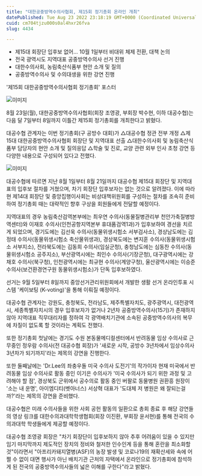```yaml
---
title: "대한공중방역수의사협회, 제15회 정기총회 온라인 개최"
datePublished: Tue Aug 23 2022 23:18:19 GMT+0000 (Coordinated Universal Time)
cuid: cm704tjzu000s0al4hxr26fva
slug: 4434

---
```



- 제15대 회장단 입후보 없어... 10월 1일부터 비대위 체제 전환, 대책 논의
- 전국 광역시도 지역대표 공중방역수의사 선거 진행
- 대한수의사회, 농림축산식품부 현안 소개 및 질의
- 공중방역수의사 및 수의대생을 위한 강연 진행

'제15회 대한공중방역수의사협회 정기총회' 포스터

![이미지](https://cdn.hashnode.com/res/hashnode/image/upload/v1739257179796/bef47ade-3b62-403a-a520-783605d6d6b0.png)

8월 23일(월), 대한공중방역수의사협회(회장 조영광, 부회장 박수현, 이하 대공수협)는 다음 달 7일부터 8일까지 이틀간 제15회 정기총회를 개최한다고 밝혔다.

대공수협 관계자는 이번 정기총회(구 공방수 대회)가 △대공수협 정관 전부 개정 △제15대 대한공중방역수의사협회 회장단 및 지역대표 선출 △대한수의사회 및 농림축산식품부 담당자의 현안 소개 및 질의응답 △학술 및 진로, 교양 관련 외부 인사 초청 강연 등 다양한 내용으로 구성되어 있다고 전했다.

![이미지](https://cdn.hashnode.com/res/hashnode/image/upload/v1739257181996/3ee158de-7048-47ea-9e5a-b9a4928fb52b.png)

대공수협에 따르면 지난 8월 1일부터 8월 21일까지 대공수협 제15대 회장단 및 지역대표의 입후보 절차를 거쳤으며, 차기 회장단 입후보자는 없는 것으로 알려졌다. 이에 따라 현 제14대 회장단 및 중앙집행이사회는 비상대책위원회를 구성하는 절차를 조속히 준비하여 정기총회 때는 대략적인 향후 구상을 회원들에게 전달할 예정이다.

지역대표의 경우 농림축산검역본부에는 최우연 수의사(동물질병관리부 천안가축질병방역센터)와 이재호 수의사(인천공항지역본부 휴대품검역1과)가 입후보하여 경선을 치르게 되었으며, 경기도에는 김선욱 수의사(동물위생시험소 서부검사소), 경상남도에는 김정태 수의사(동물위생시험소 축산물위생과), 경상북도에는 변지훈 수의사(동물위생시험소 서부지소), 전라북도에는 김동희 수의사(임실군청), 충청남도에는 심동찬 수의사(동물위생시험소 공주지소), 부산광역시에는 최인수 수의사(기장군청), 대구광역시에는 강채호 수의사(북구청), 인천광역시에는 최규현 수의사(계양구청), 울산광역시에는 이승준 수의사(보건환경연구원 동물위생시험소)가 단독 입후보하였다.

선거는 9월 5일부터 8일까지 중앙선거관리위원회에서 개발한 생활 선거 온라인투표 시스템 '케이보팅 (K-voting)'을 통해 이뤄질 예정이다.

대공수협 관계자는 강원도, 충청북도, 전라남도, 제주특별자치도, 광주광역시, 대전광역시, 세종특별자치시의 경우 입후보자가 없거나 2년차 공중방역수의사(15기)가 존재하지 않아 지역대표 직무대리자를 정하여 각 광역배치기관에 소속된 공중방역수의사의 복무에 차질이 없도록 할 것이라는 계획도 전했다.

또한 정기총회 첫날에는 경기도 수원 본동물메디컬센터에서 반려동물 임상 수의사로 근무중인 정우람 수의사(전 대공수협 회장)가 '새로운 시작, 공방수 3년차에서 임상수의사 3년차가 되기까지'라는 제목의 강연을 진행한다.

또한 둘째날에는 'Dr.Lee의 좌충우돌 미국 수의사 도전기'의 작가이자 현재 미국에서 반려동물 임상 수의사로 활동 중인 이기은 수의사가 '미국 수의사가 되기 위한 과정 및 고려해야 할 점', 경상북도 군위에서 공수의로 활동 중인 버팔로 동물병원 권환흥 원장이 '소는 내 운명', 아이엠디티(벳아너스) 서상혁 대표가 '도대체 저 병원은 왜 잘되는걸까?'라는 제목의 강연을 준비했다.

대공수협은 미래 수의사들을 위한 사회 공헌 활동의 일환으로 총회 종료 후 해당 강연들의 영상 링크를 대한수의과대학학생협회(회장 이진환, 부회장 윤서현)를 통해 전국의 수의과대학 학생들에게 제공할 예정이다.

대공수협 조영광 회장은 "차기 회장단이 입후보하지 않아 추후 어려움이 있을 수 있지만 임기 마지막까지 제도적인 장치의 정비와 철저한 인수인계 등을 통해 혼란을 최소화할 것"이라면서 "아프리카돼지열병(ASF)의 농장 발생 및 코로나19의 재확산세와 속에 어쩔 수 없이 대면 행사가 아닌 배치기관 근처의 자택에서 온라인으로 정기총회에 참석하게 된 전국의 공중방역수의사들의 넓은 이해를 구한다"라고 밝혔다.